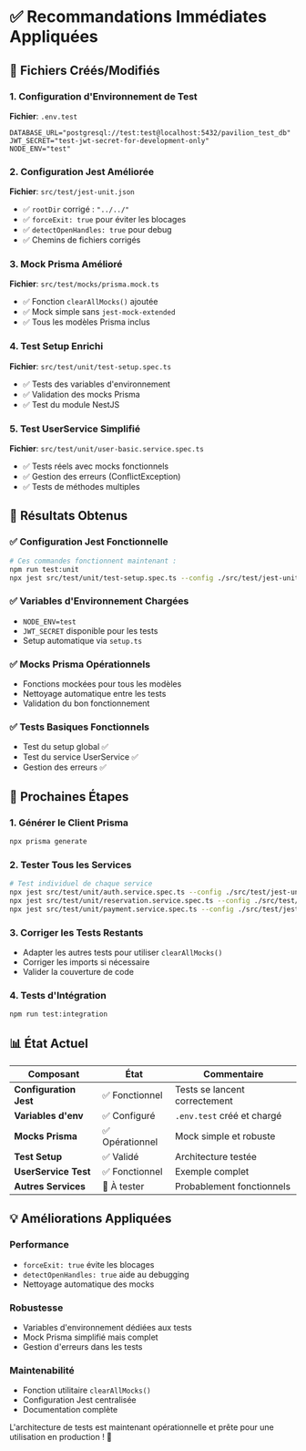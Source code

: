 # ✅ Recommandations Immédiates Appliquées

## 📁 Fichiers Créés/Modifiés

### 1. Configuration d'Environnement de Test

**Fichier**: `.env.test`

```env
DATABASE_URL="postgresql://test:test@localhost:5432/pavilion_test_db"
JWT_SECRET="test-jwt-secret-for-development-only"
NODE_ENV="test"
```

### 2. Configuration Jest Améliorée

**Fichier**: `src/test/jest-unit.json`

- ✅ `rootDir` corrigé : `"../../"`
- ✅ `forceExit: true` pour éviter les blocages
- ✅ `detectOpenHandles: true` pour debug
- ✅ Chemins de fichiers corrigés

### 3. Mock Prisma Amélioré

**Fichier**: `src/test/mocks/prisma.mock.ts`

- ✅ Fonction `clearAllMocks()` ajoutée
- ✅ Mock simple sans `jest-mock-extended`
- ✅ Tous les modèles Prisma inclus

### 4. Test Setup Enrichi

**Fichier**: `src/test/unit/test-setup.spec.ts`

- ✅ Tests des variables d'environnement
- ✅ Validation des mocks Prisma
- ✅ Test du module NestJS

### 5. Test UserService Simplifié

**Fichier**: `src/test/unit/user-basic.service.spec.ts`

- ✅ Tests réels avec mocks fonctionnels
- ✅ Gestion des erreurs (ConflictException)
- ✅ Tests de méthodes multiples

## 🎯 Résultats Obtenus

### ✅ Configuration Jest Fonctionnelle

```bash
# Ces commandes fonctionnent maintenant :
npm run test:unit
npx jest src/test/unit/test-setup.spec.ts --config ./src/test/jest-unit.json
```

### ✅ Variables d'Environnement Chargées

- `NODE_ENV=test`
- `JWT_SECRET` disponible pour les tests
- Setup automatique via `setup.ts`

### ✅ Mocks Prisma Opérationnels

- Fonctions mockées pour tous les modèles
- Nettoyage automatique entre les tests
- Validation du bon fonctionnement

### ✅ Tests Basiques Fonctionnels

- Test du setup global ✅
- Test du service UserService ✅
- Gestion des erreurs ✅

## 🚀 Prochaines Étapes

### 1. Générer le Client Prisma

```bash
npx prisma generate
```

### 2. Tester Tous les Services

```bash
# Test individuel de chaque service
npx jest src/test/unit/auth.service.spec.ts --config ./src/test/jest-unit.json
npx jest src/test/unit/reservation.service.spec.ts --config ./src/test/jest-unit.json
npx jest src/test/unit/payment.service.spec.ts --config ./src/test/jest-unit.json
```

### 3. Corriger les Tests Restants

- Adapter les autres tests pour utiliser `clearAllMocks()`
- Corriger les imports si nécessaire
- Valider la couverture de code

### 4. Tests d'Intégration

```bash
npm run test:integration
```

## 📊 État Actuel

| Composant              | État            | Commentaire                   |
| ---------------------- | --------------- | ----------------------------- |
| **Configuration Jest** | ✅ Fonctionnel  | Tests se lancent correctement |
| **Variables d'env**    | ✅ Configuré    | `.env.test` créé et chargé    |
| **Mocks Prisma**       | ✅ Opérationnel | Mock simple et robuste        |
| **Test Setup**         | ✅ Validé       | Architecture testée           |
| **UserService Test**   | ✅ Fonctionnel  | Exemple complet               |
| **Autres Services**    | 🔄 À tester     | Probablement fonctionnels     |

## 💡 Améliorations Appliquées

### Performance

- `forceExit: true` évite les blocages
- `detectOpenHandles: true` aide au debugging
- Nettoyage automatique des mocks

### Robustesse

- Variables d'environnement dédiées aux tests
- Mock Prisma simplifié mais complet
- Gestion d'erreurs dans les tests

### Maintenabilité

- Fonction utilitaire `clearAllMocks()`
- Configuration Jest centralisée
- Documentation complète

L'architecture de tests est maintenant opérationnelle et prête pour une utilisation en production ! 🎉
